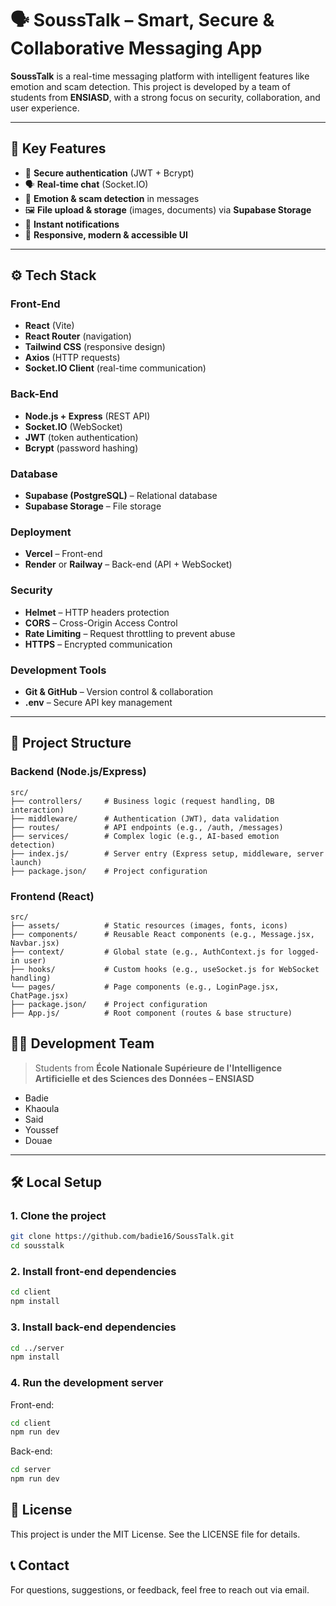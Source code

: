 # 🗣️ SoussTalk – Smart, Secure & Collaborative Messaging App  

**SoussTalk** is a real-time messaging platform with intelligent features like emotion and scam detection. This project is developed by a team of students from **ENSIASD**, with a strong focus on security, collaboration, and user experience.      

---  

## 🌟 Key Features  

- 🔐 **Secure authentication** (JWT + Bcrypt)  
- 🗣️ **Real-time chat** (Socket.IO)  
- 🧠 **Emotion & scam detection** in messages  
- 🖼️ **File upload & storage** (images, documents) via **Supabase Storage**  
- 🔔 **Instant notifications**  
- 📱 **Responsive, modern & accessible UI**  

---  

## ⚙️ Tech Stack  

### Front-End  
- **React** (Vite)  
- **React Router** (navigation)  
- **Tailwind CSS** (responsive design)  
- **Axios** (HTTP requests)  
- **Socket.IO Client** (real-time communication)  

### Back-End  
- **Node.js + Express** (REST API)  
- **Socket.IO** (WebSocket)  
- **JWT** (token authentication)  
- **Bcrypt** (password hashing)  

### Database  
- **Supabase (PostgreSQL)** – Relational database  
- **Supabase Storage** – File storage  

### Deployment  
- **Vercel** – Front-end  
- **Render** or **Railway** – Back-end (API + WebSocket)  

### Security  
- **Helmet** – HTTP headers protection  
- **CORS** – Cross-Origin Access Control  
- **Rate Limiting** – Request throttling to prevent abuse  
- **HTTPS** – Encrypted communication  

### Development Tools  
- **Git & GitHub** – Version control & collaboration  
- **.env** – Secure API key management  

---  

## 📁 Project Structure  

### Backend (Node.js/Express)  
```
src/  
├── controllers/     # Business logic (request handling, DB interaction)  
├── middleware/      # Authentication (JWT), data validation  
├── routes/          # API endpoints (e.g., /auth, /messages)  
├── services/        # Complex logic (e.g., AI-based emotion detection)  
├── index.js/        # Server entry (Express setup, middleware, server launch)  
├── package.json/    # Project configuration  
```

### Frontend (React)  
```
src/  
├── assets/          # Static resources (images, fonts, icons)  
├── components/      # Reusable React components (e.g., Message.jsx, Navbar.jsx)  
├── context/         # Global state (e.g., AuthContext.js for logged-in user)  
├── hooks/           # Custom hooks (e.g., useSocket.js for WebSocket handling)  
└── pages/           # Page components (e.g., LoginPage.jsx, ChatPage.jsx)  
├── package.json/    # Project configuration  
├── App.js/          # Root component (routes & base structure)  
```  

## 🧑‍💻 Development Team  
> Students from **École Nationale Supérieure de l'Intelligence Artificielle et des Sciences des Données – ENSIASD**  

- Badie  
- Khaoula  
- Said  
- Youssef  
- Douae  

---  

## 🛠️ Local Setup  

### 1. Clone the project  
```bash  
git clone https://github.com/badie16/SoussTalk.git  
cd sousstalk  
```  

### 2. Install front-end dependencies  
```bash  
cd client  
npm install  
```  

### 3. Install back-end dependencies  
```bash  
cd ../server  
npm install  
```  

### 4. Run the development server  

Front-end:  
```bash  
cd client  
npm run dev  
```  

Back-end:  
```bash  
cd server  
npm run dev  
```  

## 📄 License  
This project is under the MIT License. See the LICENSE file for details.  

## 📞 Contact  
For questions, suggestions, or feedback, feel free to reach out via email.  
